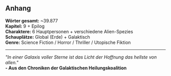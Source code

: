 


## Anhang

**Wörter gesamt:** ~39.877  
**Kapitel:** 9 + Epilog  
**Charaktere:** 6 Hauptpersonen + verschiedene Alien-Spezies  
**Schauplätze:** Global (Erde) + Galaktisch  
**Genre:** Science Fiction / Horror / Thriller / Utopische Fiktion

---

*"In einer Galaxis voller Sterne ist das Licht der Hoffnung das hellste von allen."*  
**- Aus den Chroniken der Galaktischen Heilungskoalition**
